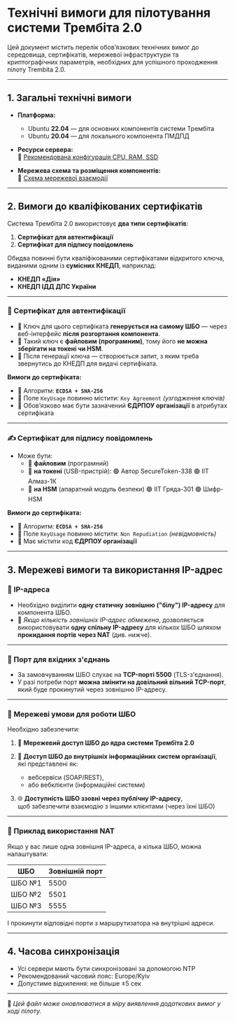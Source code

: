 # Технічні вимоги для пілотування системи Трембіта 2.0

Цей документ містить перелік обов’язкових технічних вимог до середовища, сертифікатів, мережевої інфраструктури та криптографічних параметрів, необхідних для успішного проходження пілоту Trembita 2.0.

---

## 1. Загальні технічні вимоги

- **Платформа:**  
  - Ubuntu **22.04** — для основних компонентів системи Трембіта  
  - Ubuntu **20.04** — для локального компонента ПМДПД

- **Ресурси сервера:**  
  🔗 [Рекомендована конфігурація CPU, RAM, SSD](piloting-test/manual-installation/01-env-components.md)

- **Мережева схема та розміщення компонентів:**  
  🔗 [Схема мережевої взаємодії](piloting-test/manual-installation/02-network-diagram.md)

---
<span id="certificates-vymogy"></span>
## 2. Вимоги до кваліфікованих сертифікатів

Система Трембіта 2.0 використовує **два типи сертифікатів**:

1. **Сертифікат для автентифікації**
2. **Сертифікат для підпису повідомлень**

Обидва повинні бути кваліфікованими сертифікатами відкритого ключа, виданими одним із **сумісних КНЕДП**, наприклад:
- **КНЕДП «Дія»**
- **КНЕДП ІДД ДПС України**

---

### 🔐 Сертифікат для автентифікації

- 🔸 Ключ для цього сертифіката **генерується на самому ШБО** — через веб-інтерфейс **після розгортання компонента**.
- 🔸 Такий ключ є **файловим (програмним)**, тому його **не можна зберігати на токені чи HSM**.
- 🔸 Після генерації ключа — створюється запит, з яким треба звернутись до КНЕДП для видачі сертифіката.

**Вимоги до сертифіката:**
- 📌 Алгоритм: **```ECDSA + SHA-256```**
- 📌 Поле ```KeyUsage``` повинно містити: ```Key Agreement``` *(узгодження ключів)*
- 📌 Обов’язково має бути зазначений **ЄДРПОУ організації** в атрибутах сертифіката

---

### ✍️ Сертифікат для підпису повідомлень

- Може бути:
  - 🔹 **файловим** (програмний)
  - 🔹 **на токені** (USB-пристрій):
      🟢 Автор SecureToken-338
      🟢 ІІТ Алмаз-1К  
  - 🔹 **на HSM** (апаратний модуль безпеки)
      🟢 ІІТ Гряда-301
      🟢 Шифр-HSM

**Вимоги до сертифіката:**
- 📌 Алгоритм: **```ECDSA + SHA-256```**
- 📌 Поле ```KeyUsage``` повинно містити: ```Non Repudiation``` *(невідмовність)*
- 📌 Має містити код **ЄДРПОУ організації**

---

## 3. Мережеві вимоги та використання IP-адрес

### 🔹 IP-адреса

- Необхідно виділити **одну статичну зовнішню ("білу") IP-адресу** для компонента ШБО.
- 📌 *Якщо кількість зовнішніх IP-адрес обмежена*, дозволяється використовувати **одну спільну IP-адресу** для кількох ШБО шляхом **прокидання портів через NAT** (див. нижче).

---

### 🔹 Порт для вхідних з'єднань

- За замовчуванням ШБО слухає на **TCP-порті 5500** (TLS-з'єднання).
- У разі потреби порт **можна змінити на довільний вільний TCP-порт**, який буде прокинутий через зовнішню IP-адресу.

---

### 🔹 Мережеві умови для роботи ШБО

Необхідно забезпечити:

1. 📡 **Мережевий доступ ШБО до ядра системи Трембіта 2.0**  

2. 🏢 **Доступ ШБО до внутрішніх інформаційних систем організації**,  
   які представлені як:
   - вебсервіси (SOAP/REST),
   - або вебклієнти (інформаційні системи)

3. 🌐 **Доступність ШБО ззовні через публічну IP-адресу**,  
   щоб забезпечити взаємодію з іншими клієнтами (через їхні ШБО)

---

### 📝 Приклад використання NAT

Якщо у вас лише одна зовнішня IP-адреса, а кілька ШБО, можна налаштувати:

| ШБО     | Зовнішній порт |
|---------|----------------|
| ШБО №1  | 5500           |
| ШБО №2  | 5501           |
| ШБО №3  | 5555           |

І прокинути відповідні порти з маршрутизатора на внутрішні адреси.

---

## 4. Часова синхронізація

- Усі сервери мають бути синхронізовані за допомогою NTP
- Рекомендований часовий пояс: Europe/Kyiv
- Допустиме відхилення: не більше ±5 сек

---

📝 *Цей файл може оновлюватися в міру виявлення додаткових вимог у ході пілоту.*
